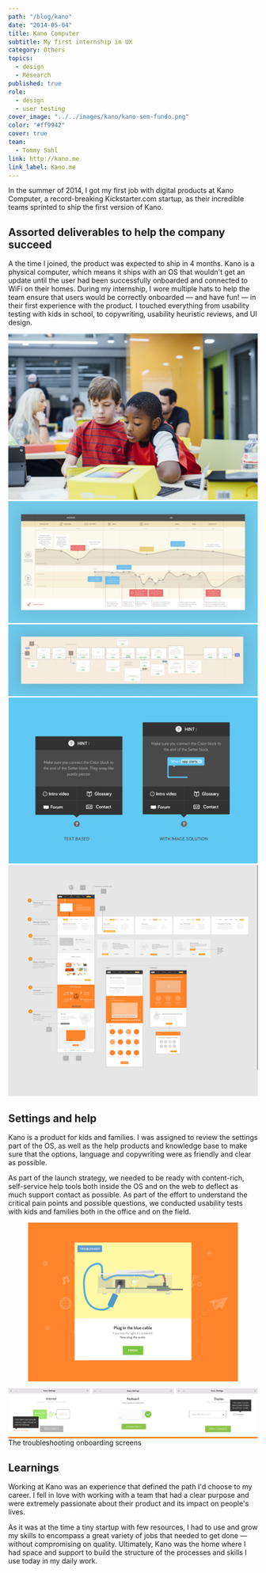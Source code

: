 ```yaml
---
path: "/blog/kano"
date: "2014-05-04"
title: Kano Computer
subtitle: My first internship in UX
category: Others
topics:
  - design
  - Research
published: true
role:
  - design
  - user testing
cover_image: "../../images/kano/kano-sem-fundo.png"
color: "#ff9942"
cover: true
team:
  - Tommy Sahl
link: http://kano.me
link_label: Kano.me
---
```


In the summer of 2014, I got my first job with digital products at Kano Computer, a record-breaking Kickstarter.com startup, as their incredible teams sprinted to ship the first version of Kano.

## Assorted deliverables to help the company succeed

A the time I joined, the product was expected to ship in 4 months. Kano is a physical computer, which means it ships with an OS that wouldn't get an update until the user had been successfully onboarded and connected to WiFi on their homes. During my internship, I wore multiple hats to help the team ensure that users would be correctly onboarded — and have fun! — in their first experience with the product. I touched everything from usability testing with kids in school, to copywriting, usability heuristic reviews, and UI design.

![Working with the ingenuity of kids has been the best introduction to UX I could have asked for](../../images/kano/kano-011.jpg)
![Mapping the user experience from shopping in Kickstarter to Onboarding and using the product](../../images/kano/kano-004.png)
![Wireframes for the user onboarding](../../images/kano/kano-005.png)
![Help bubble implemented to help people learn the product](../../images/kano/kano-006.png)
![Wireframe I did for revamping the marketing website](../../images/kano/kano-018.png)

## Settings and help

Kano is a product for kids and families. I was assigned to review the settings part of the OS, as well as the help products and knowledge base to make sure that the options, language and copywriting were as friendly and clear as possible.

As part of the launch strategy, we needed to be ready with content-rich, self-service help tools both inside the OS and on the web to deflect as much support contact as possible. As part of the effort to understand the critical pain points and possible questions, we conducted usability tests with kids and families both in the office and on the field.

<figure>
  <div style="background-color: #FF842B"class="w-100 bg-washed-red pa4 tc mt5">
    <img src="../../images/kano/kano-017.gif">
  </div>
</figure>
<div style="background-color: #FF842B"class="w-100 bg-washed-red ph4 pv5 tc">
  <img src="../../images/kano/kano-group-2.png">
</div>
<figcaption>The troubleshooting onboarding screens</figcaption>

## Learnings

Working at Kano was an experience that defined the path I'd choose to my career. I fell in love with working with a team that had a clear purpose and were extremely passionate about their product and its impact on people's lives.

As it was at the time a tiny startup with few resources, I had to use and grow my skills to encompass a great variety of jobs that needed to get done — without compromising on quality. Ultimately, Kano was the home where I had space and support to build the structure of the processes and skills I use today in my daily work.
